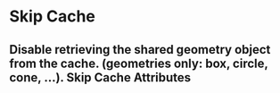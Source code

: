
Skip Cache
==========


Disable retrieving the shared geometry object from the cache. (geometries only: box, circle, cone, ...).
Skip Cache Attributes
---------------------
